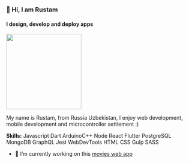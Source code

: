 ### 👋 Hi, I am Rustam
#### I design, develop and deploy apps
<img src="https://scontent.ftas2-2.fna.fbcdn.net/v/t1.0-9/86730448_10159251599848356_9150712043588812800_n.jpg?_nc_cat=102&ccb=2&_nc_sid=e3f864&_nc_ohc=uVwn5GyckkMAX8fHPy-&_nc_ht=scontent.ftas2-2.fna&oh=b5c24f3276ab6e78d3d8fe32c9a2b373&oe=601298AE" height="200">

My name is Rustam, from Russia Uzbekistan, I enjoy web development, mobile development and microcontroller settlement :)

**Skills:** Javascript Dart ArduinoC++ Node React Flutter PostgreSQL MongoDB GraphQL Jest WebDevTools HTML CSS Gulp SASS

- 🔭 I’m currently working on this [movies web app](https://watch-movies-app.herokuapp.com/)
